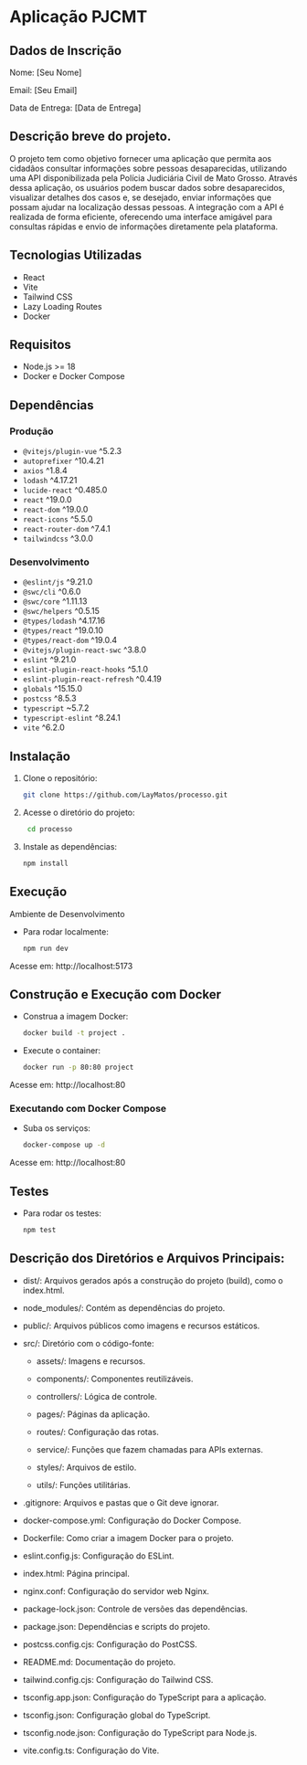 # Aplicação PJCMT

## Dados de Inscrição
Nome: [Seu Nome]

Email: [Seu Email]

Data de Entrega: [Data de Entrega]

## Descrição breve do projeto.

O projeto tem como objetivo fornecer uma aplicação que permita aos cidadãos consultar informações sobre pessoas desaparecidas, utilizando uma API disponibilizada pela Polícia Judiciária Civil de Mato Grosso. Através dessa aplicação, os usuários podem buscar dados sobre desaparecidos, visualizar detalhes dos casos e, se desejado, enviar informações que possam ajudar na localização dessas pessoas. A integração com a API é realizada de forma eficiente, oferecendo uma interface amigável para consultas rápidas e envio de informações diretamente pela plataforma.

## Tecnologias Utilizadas

- React
- Vite
- Tailwind CSS
- Lazy Loading Routes
- Docker

## Requisitos

- Node.js >= 18
- Docker e Docker Compose

## Dependências

### Produção

- `@vitejs/plugin-vue` ^5.2.3
- `autoprefixer` ^10.4.21
- `axios` ^1.8.4
- `lodash` ^4.17.21
- `lucide-react` ^0.485.0
- `react` ^19.0.0
- `react-dom` ^19.0.0
- `react-icons` ^5.5.0
- `react-router-dom` ^7.4.1
- `tailwindcss` ^3.0.0

### Desenvolvimento

- `@eslint/js` ^9.21.0
- `@swc/cli` ^0.6.0
- `@swc/core` ^1.11.13
- `@swc/helpers` ^0.5.15
- `@types/lodash` ^4.17.16
- `@types/react` ^19.0.10
- `@types/react-dom` ^19.0.4
- `@vitejs/plugin-react-swc` ^3.8.0
- `eslint` ^9.21.0
- `eslint-plugin-react-hooks` ^5.1.0
- `eslint-plugin-react-refresh` ^0.4.19
- `globals` ^15.15.0
- `postcss` ^8.5.3
- `typescript` ~5.7.2
- `typescript-eslint` ^8.24.1
- `vite` ^6.2.0

## Instalação

1. Clone o repositório:
   ```sh
   git clone https://github.com/LayMatos/processo.git

2. Acesse o diretório do projeto:
   ```sh
    cd processo

3. Instale as dependências:
    ```sh
    npm install

## Execução
Ambiente de Desenvolvimento
- Para rodar localmente:
     ```sh
     npm run dev

Acesse em: http://localhost:5173

## Construção e Execução com Docker

- Construa a imagem Docker:
    ```sh
    docker build -t project .

- Execute o container:
    ```sh
    docker run -p 80:80 project

Acesse em: http://localhost:80


### Executando com Docker Compose
- Suba os serviços:
     ```sh
     docker-compose up -d

Acesse em: http://localhost:80


## Testes
- Para rodar os testes:
     ```sh
     npm test

## Descrição dos Diretórios e Arquivos Principais:
- dist/: Arquivos gerados após a construção do projeto (build), como o index.html.

- node_modules/: Contém as dependências do projeto.

- public/: Arquivos públicos como imagens e recursos estáticos.

- src/: Diretório com o código-fonte:

    - assets/: Imagens e recursos.

    - components/: Componentes reutilizáveis.

    - controllers/: Lógica de controle.

    - pages/: Páginas da aplicação.

    - routes/: Configuração das rotas.

    - service/: Funções que fazem chamadas para APIs externas.

    - styles/: Arquivos de estilo.

    - utils/: Funções utilitárias.

- .gitignore: Arquivos e pastas que o Git deve ignorar.

- docker-compose.yml: Configuração do Docker Compose.

- Dockerfile: Como criar a imagem Docker para o projeto.

- eslint.config.js: Configuração do ESLint.

- index.html: Página principal.

- nginx.conf: Configuração do servidor web Nginx.

- package-lock.json: Controle de versões das dependências.

- package.json: Dependências e scripts do projeto.

- postcss.config.cjs: Configuração do PostCSS.

- README.md: Documentação do projeto.

- tailwind.config.cjs: Configuração do Tailwind CSS.

- tsconfig.app.json: Configuração do TypeScript para a aplicação.

- tsconfig.json: Configuração global do TypeScript.

- tsconfig.node.json: Configuração do TypeScript para Node.js.

- vite.config.ts: Configuração do Vite.
